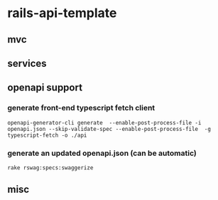 # rails-api-template

## mvc

## services

## openapi support

### generate front-end typescript fetch client

```
openapi-generator-cli generate  --enable-post-process-file -i openapi.json --skip-validate-spec --enable-post-process-file  -g typescript-fetch -o ./api
```

### generate an updated openapi.json (can be automatic)

```
rake rswag:specs:swaggerize
```
## misc

